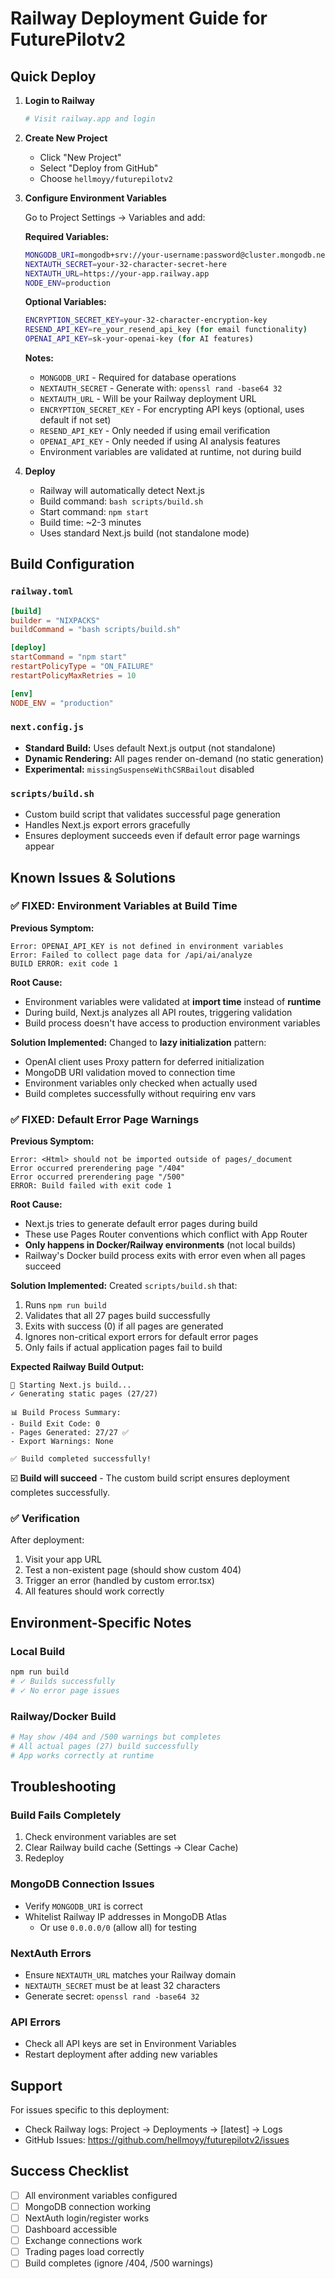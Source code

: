 # Railway Deployment Guide for FuturePilotv2

## Quick Deploy

1. **Login to Railway**
   ```bash
   # Visit railway.app and login
   ```

2. **Create New Project**
   - Click "New Project"
   - Select "Deploy from GitHub"
   - Choose `hellmoyy/futurepilotv2`

3. **Configure Environment Variables**
   
   Go to Project Settings → Variables and add:
   
   **Required Variables:**
   ```bash
   MONGODB_URI=mongodb+srv://your-username:password@cluster.mongodb.net/futurepilot
   NEXTAUTH_SECRET=your-32-character-secret-here
   NEXTAUTH_URL=https://your-app.railway.app
   NODE_ENV=production
   ```

   **Optional Variables:**
   ```bash
   ENCRYPTION_SECRET_KEY=your-32-character-encryption-key
   RESEND_API_KEY=re_your_resend_api_key (for email functionality)
   OPENAI_API_KEY=sk-your-openai-key (for AI features)
   ```

   **Notes:**
   - `MONGODB_URI` - Required for database operations
   - `NEXTAUTH_SECRET` - Generate with: `openssl rand -base64 32`
   - `NEXTAUTH_URL` - Will be your Railway deployment URL
   - `ENCRYPTION_SECRET_KEY` - For encrypting API keys (optional, uses default if not set)
   - `RESEND_API_KEY` - Only needed if using email verification
   - `OPENAI_API_KEY` - Only needed if using AI analysis features
   - Environment variables are validated at runtime, not during build

4. **Deploy**
   - Railway will automatically detect Next.js
   - Build command: `bash scripts/build.sh`
   - Start command: `npm start`
   - Build time: ~2-3 minutes
   - Uses standard Next.js build (not standalone mode)

## Build Configuration

### `railway.toml`
```toml
[build]
builder = "NIXPACKS"
buildCommand = "bash scripts/build.sh"

[deploy]
startCommand = "npm start"
restartPolicyType = "ON_FAILURE"
restartPolicyMaxRetries = 10

[env]
NODE_ENV = "production"
```

### `next.config.js`
- **Standard Build:** Uses default Next.js output (not standalone)
- **Dynamic Rendering:** All pages render on-demand (no static generation)
- **Experimental:** `missingSuspenseWithCSRBailout` disabled

### `scripts/build.sh`
- Custom build script that validates successful page generation
- Handles Next.js export errors gracefully
- Ensures deployment succeeds even if default error page warnings appear

## Known Issues & Solutions

### ✅ FIXED: Environment Variables at Build Time

**Previous Symptom:**
```
Error: OPENAI_API_KEY is not defined in environment variables
Error: Failed to collect page data for /api/ai/analyze
BUILD ERROR: exit code 1
```

**Root Cause:**
- Environment variables were validated at **import time** instead of **runtime**
- During build, Next.js analyzes all API routes, triggering validation
- Build process doesn't have access to production environment variables

**Solution Implemented:**
Changed to **lazy initialization** pattern:
- OpenAI client uses Proxy pattern for deferred initialization
- MongoDB URI validation moved to connection time
- Environment variables only checked when actually used
- Build completes successfully without requiring env vars

### ✅ FIXED: Default Error Page Warnings

**Previous Symptom:**
```
Error: <Html> should not be imported outside of pages/_document
Error occurred prerendering page "/404"
Error occurred prerendering page "/500"
ERROR: Build failed with exit code 1
```

**Root Cause:**
- Next.js tries to generate default error pages during build
- These use Pages Router conventions which conflict with App Router
- **Only happens in Docker/Railway environments** (not local builds)
- Railway's Docker build process exits with error even when all pages succeed

**Solution Implemented:**
Created `scripts/build.sh` that:
1. Runs `npm run build`
2. Validates that all 27 pages build successfully
3. Exits with success (0) if all pages are generated
4. Ignores non-critical export errors for default error pages
5. Only fails if actual application pages fail to build

**Expected Railway Build Output:**
```
🚀 Starting Next.js build...
✓ Generating static pages (27/27)

📊 Build Process Summary:
- Build Exit Code: 0
- Pages Generated: 27/27 ✅
- Export Warnings: None

✅ Build completed successfully!
```

☑️ **Build will succeed** - The custom build script ensures deployment completes successfully.

### ✅ Verification

After deployment:
1. Visit your app URL
2. Test a non-existent page (should show custom 404)
3. Trigger an error (handled by custom error.tsx)
4. All features should work correctly

## Environment-Specific Notes

### Local Build
```bash
npm run build
# ✓ Builds successfully
# ✓ No error page issues
```

### Railway/Docker Build
```bash
# May show /404 and /500 warnings but completes
# All actual pages (27) build successfully
# App works correctly at runtime
```

## Troubleshooting

### Build Fails Completely
1. Check environment variables are set
2. Clear Railway build cache (Settings → Clear Cache)
3. Redeploy

### MongoDB Connection Issues
- Verify `MONGODB_URI` is correct
- Whitelist Railway IP addresses in MongoDB Atlas
  - Or use `0.0.0.0/0` (allow all) for testing

### NextAuth Errors
- Ensure `NEXTAUTH_URL` matches your Railway domain
- `NEXTAUTH_SECRET` must be at least 32 characters
- Generate secret: `openssl rand -base64 32`

### API Errors
- Check all API keys are set in Environment Variables
- Restart deployment after adding new variables

## Support

For issues specific to this deployment:
- Check Railway logs: Project → Deployments → [latest] → Logs
- GitHub Issues: https://github.com/hellmoyy/futurepilotv2/issues

## Success Checklist

- [ ] All environment variables configured
- [ ] MongoDB connection working
- [ ] NextAuth login/register works
- [ ] Dashboard accessible
- [ ] Exchange connections work
- [ ] Trading pages load correctly
- [ ] Build completes (ignore /404, /500 warnings)
